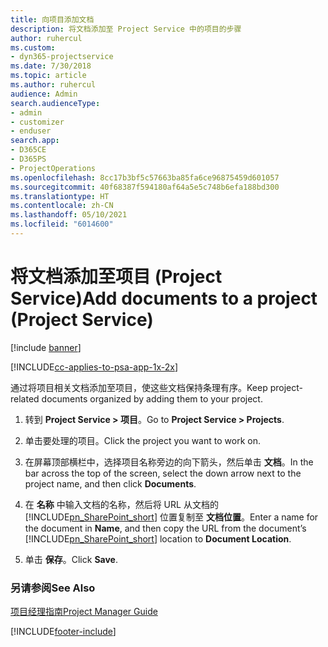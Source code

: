 ```yaml
---
title: 向项目添加文档
description: 将文档添加至 Project Service 中的项目的步骤
author: ruhercul
ms.custom:
- dyn365-projectservice
ms.date: 7/30/2018
ms.topic: article
ms.author: ruhercul
audience: Admin
search.audienceType:
- admin
- customizer
- enduser
search.app:
- D365CE
- D365PS
- ProjectOperations
ms.openlocfilehash: 8cc17b3bf5c57663ba85fa6ce96875459d601057
ms.sourcegitcommit: 40f68387f594180af64a5e5c748b6efa188bd300
ms.translationtype: HT
ms.contentlocale: zh-CN
ms.lasthandoff: 05/10/2021
ms.locfileid: "6014600"
---
```

# <a name="add-documents-to-a-project-project-service"></a><span data-ttu-id="62b09-103">将文档添加至项目 (Project Service)</span><span class="sxs-lookup"><span data-stu-id="62b09-103">Add documents to a project (Project Service)</span></span>

[!include [banner](../includes/psa-now-project-operations.md)]

[!INCLUDE[cc-applies-to-psa-app-1x-2x](../includes/cc-applies-to-psa-app-1x-2x.md)]

<span data-ttu-id="62b09-104">通过将项目相关文档添加至项目，使这些文档保持条理有序。</span><span class="sxs-lookup"><span data-stu-id="62b09-104">Keep project-related documents organized by adding them to your project.</span></span>  
  
1. <span data-ttu-id="62b09-105">转到 **Project Service > 项目**。</span><span class="sxs-lookup"><span data-stu-id="62b09-105">Go to **Project Service > Projects**.</span></span>  
  
2. <span data-ttu-id="62b09-106">单击要处理的项目。</span><span class="sxs-lookup"><span data-stu-id="62b09-106">Click the project you want to work on.</span></span>  
  
3. <span data-ttu-id="62b09-107">在屏幕顶部横栏中，选择项目名称旁边的向下箭头，然后单击 **文档**。</span><span class="sxs-lookup"><span data-stu-id="62b09-107">In the bar across the top of the screen, select the down arrow next to the project name, and then click **Documents**.</span></span>  
  
4. <span data-ttu-id="62b09-108">在 **名称** 中输入文档的名称，然后将 URL 从文档的 [!INCLUDE[pn_SharePoint_short](../includes/pn-sharepoint-short.md)] 位置复制至 **文档位置**。</span><span class="sxs-lookup"><span data-stu-id="62b09-108">Enter a name for the document in **Name**,  and then copy the URL from the document’s [!INCLUDE[pn_SharePoint_short](../includes/pn-sharepoint-short.md)] location to **Document Location**.</span></span>  
  
5. <span data-ttu-id="62b09-109">单击 **保存**。</span><span class="sxs-lookup"><span data-stu-id="62b09-109">Click **Save**.</span></span>  
  
### <a name="see-also"></a><span data-ttu-id="62b09-110">另请参阅</span><span class="sxs-lookup"><span data-stu-id="62b09-110">See Also</span></span>  
 [<span data-ttu-id="62b09-111">项目经理指南</span><span class="sxs-lookup"><span data-stu-id="62b09-111">Project Manager Guide</span></span>](../psa/project-manager-guide.md)


[!INCLUDE[footer-include](../includes/footer-banner.md)]